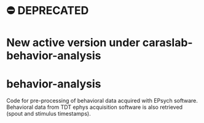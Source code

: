 # ⛔️ DEPRECATED 
# New active version under caraslab-behavior-analysis
# behavior-analysis
Code for pre-processing of behavioral data acquired with EPsych software. 
Behavioral data from TDT ephys acquisition software is also retrieved (spout and stimulus timestamps).
